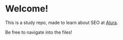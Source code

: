 # Welcome!

This is a study repo, made to learn about SEO at [Alura](https://alura.com.br).

Be free to navigate into the files!
